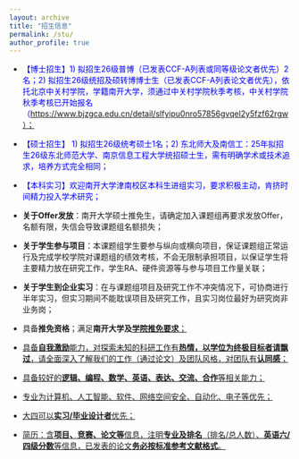 ```yaml
---
layout: archive
title: "招生信息"
permalink: /stu/
author_profile: true
---
```


+ <h16 style="color:blue">【博士招生】1) 拟招生26级普博（已发表CCF-A列表或同等级论文者优先）2名；2) 拟招生26级统招及硕转博博士生（已发表CCF-A列表论文者优先），依托北京中关村学院，学籍南开大学，须通过中关村学院秋季考核，中关村学院秋季考核已开始报名（https://www.bjzgca.edu.cn/detail/slfyipu0nro57856gvqel2y5fzf62rgw）；</h16>
  
+ <h16 style="color:blue">【硕士招生】 1) 拟招生26级统考硕士1名；2) 东北师大及南信工：25年拟招生26级东北师范大学、南京信息工程大学统招硕士生，需有明确学术或技术追求，培养方式完全相同；</h16>

+ <h16 style="color:blue">【本科实习】欢迎南开大学津南校区本科生进组实习，要求积极主动，肯挤时间精力投入学术研究；</h16>

+ **关于Offer发放**：南开大学硕士推免生，请确定加入课题组再要求发放Offer，名额有限，失信会导致课题组名额损失；

+ **关于学生参与项目**：本课题组学生要参与纵向或横向项目，保证课题组正常运行及完成学校学院对课题组的绩效考核，不会无限制承担项目，以保证学生将主要精力放在研究工作，学生RA、硬件资源等与参与项目工作量关联；
  
+ **关于学生到企业实习**：在与课题组项目及研究工作不冲突情况下，可协商进行半年实习，但实习期间不能耽误项目及研究工作，且实习岗位最好为研究岗非业务岗；

+ 具备**推免资格**；满足**南开大学及**<a href="https://cc.nankai.edu.cn/2025/0708/c13297a575022/page.htm" target="_blank" style="background-color: rgb(255, 255, 255);" _href="https://cc.nankai.edu.cn/2025/0708/c13297a575022/page.htm">**学院推免要求**；

+ 具备**自我激励**能力，对探索未知的科研工作有**热情，以学位为终极目标者请飘过**，请全面深入了解我们的工作（通过论文）及团队风格，对团队有**认同感**；

+ 具备较好的**逻辑、编程、数学、英语、表达、交流、合作**等相关能力；

+ 专业为计算机、人工智能、软件、网络空间安全、自动化、电子等优先；

+ 大四可以**实习/毕业设计者**优先；

+ 简历：含**项目、竞赛、论文等**信息，注明**专业及排名**（排名/总人数）、**英语六/四级分数**等信息，已发表的论文**务必按标准参考文献格式**。
